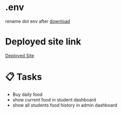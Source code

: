 # .env

rename dot env after [download](https://tinyurl.com/uf3vss3x)

# Deployed site link

[Deployed Site](https://hostel-management-diu.web.app/)

# 📋 Tasks

- Buy daily food
- show current food in student dashboard
- show all students food history in admin dashboard
